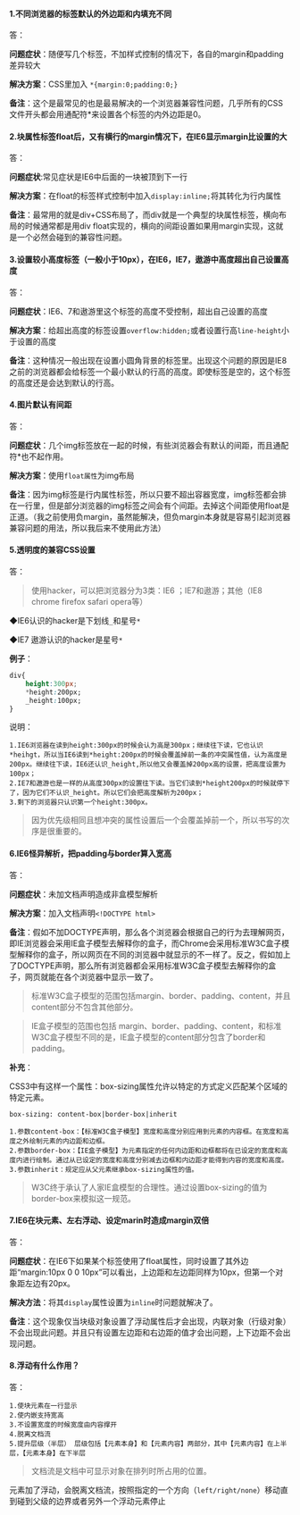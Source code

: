 #### 1.不同浏览器的标签默认的外边距和内填充不同

答：

**问题症状**：随便写几个标签，不加样式控制的情况下，各自的margin和padding差异较大

**解决方案**：CSS里加入 `*{margin:0;padding:0;}`

**备注**：这个是最常见的也是最易解决的一个浏览器兼容性问题，几乎所有的CSS文件开头都会用通配符*来设置各个标签的内外边距是0。

#### 2.块属性标签float后，又有横行的margin情况下，在IE6显示margin比设置的大

答：

**问题症状**:常见症状是IE6中后面的一块被顶到下一行

**解决方案**：在float的标签样式控制中加入`display:inline;`将其转化为行内属性

**备注**：最常用的就是div+CSS布局了，而div就是一个典型的块属性标签，横向布局的时候通常都是用div float实现的，横向的间距设置如果用margin实现，这就是一个必然会碰到的兼容性问题。

#### 3.设置较小高度标签（一般小于10px），在IE6，IE7，遨游中高度超出自己设置高度

答：

**问题症状**：IE6、7和遨游里这个标签的高度不受控制，超出自己设置的高度

**解决方案**：给超出高度的标签设置`overflow:hidden;`或者设置行高`line-height`小于设置的高度

**备注**：这种情况一般出现在设置小圆角背景的标签里。出现这个问题的原因是IE8之前的浏览器都会给标签一个最小默认的行高的高度。即使标签是空的，这个标签的高度还是会达到默认的行高。

#### 4.图片默认有间距

答：

**问题症状**：几个img标签放在一起的时候，有些浏览器会有默认的间距，而且通配符*也不起作用。

**解决方案**：使用`float属性`为img布局

**备注**：因为img标签是行内属性标签，所以只要不超出容器宽度，img标签都会排在一行里，但是部分浏览器的img标签之间会有个间距。去掉这个间距使用float是正道。（我之前使用负margin，虽然能解决，但负margin本身就是容易引起浏览器兼容问题的用法，所以我后来不使用此方法）

#### 5.透明度的兼容CSS设置

答：

> 使用hacker，可以把浏览器分为3类：IE6 ；IE7和遨游；其他（IE8 chrome firefox safari opera等）

◆IE6认识的hacker是下划线`_`和星号`*`

◆IE7 遨游认识的hacker是星号`*`

**例子**：
```css
div{
    height:300px;
    *height:200px;
    _height:100px;
} 
```
说明：

    1.IE6浏览器在读到height:300px的时候会认为高是300px；继续往下读，它也认识*heihgt，所以当IE6读到*height:200px的时候会覆盖掉前一条的冲突属性值，认为高度是200px。继续往下读，IE6还认识_height,所以他又会覆盖掉200px高的设置，把高度设置为100px；
    2.IE7和遨游也是一样的从高度300px的设置往下读。当它们读到*height200px的时候就停下了，因为它们不认识_height。所以它们会把高度解析为200px；
    3.剩下的浏览器只认识第一个height:300px。
    
> 因为优先级相同且想冲突的属性设置后一个会覆盖掉前一个，所以书写的次序是很重要的。


#### 6.IE6怪异解析，把padding与border算入宽高 

答：

**问题症状**：未加文档声明造成非盒模型解析 

**解决方案**：加入文档声明`<!DOCTYPE html>` 

**备注**：假如不加DOCTYPE声明，那么各个浏览器会根据自己的行为去理解网页，即IE浏览器会采用IE盒子模型去解释你的盒子，而Chrome会采用标准W3C盒子模型解释你的盒子，所以网页在不同的浏览器中就显示的不一样了。反之，假如加上了DOCTYPE声明，那么所有浏览器都会采用标准W3C盒子模型去解释你的盒子，网页就能在各个浏览器中显示一致了。

> 标准W3C盒子模型的范围包括margin、border、padding、content，并且content部分不包含其他部分。

>IE盒子模型的范围也包括 margin、border、padding、content，和标准W3C盒子模型不同的是，IE盒子模型的content部分包含了border和padding。

**补充**：

CSS3中有这样一个属性：box-sizing属性允许以特定的方式定义匹配某个区域的特定元素。

`box-sizing: content-box|border-box|inherit`

    1.参数content-box：【标准W3C盒子模型】宽度和高度分别应用到元素的内容框。在宽度和高度之外绘制元素的内边距和边框。
    2.参数border-box：【IE盒子模型】为元素指定的任何内边距和边框都将在已设定的宽度和高度内进行绘制。通过从已设定的宽度和高度分别减去边框和内边距才能得到内容的宽度和高度。
    3.参数inherit：规定应从父元素继承box-sizing属性的值。

> W3C终于承认了人家IE盒模型的合理性。通过设置box-sizing的值为border-box来模拟这一规范。

#### 7.IE6在块元素、左右浮动、设定marin时造成margin双倍

答：

**问题症状**：在IE6下如果某个标签使用了float属性，同时设置了其外边距“margin:10px 0 0 10px”可以看出，上边距和左边距同样为10px，但第一个对象距左边有20px。

**解决方法**：将其`display`属性设置为`inline`时问题就解决了。

**备注**：这个现象仅当块级对象设置了浮动属性后才会出现，内联对象（行级对象）不会出现此问题。并且只有设置左边距和右边距的值才会出问题，上下边距不会出现问题。

#### 8.浮动有什么作用？
答：

    1.使块元素在一行显示
    2.使内嵌支持宽高
    3.不设置宽度的时候宽度由内容撑开
    4.脱离文档流
    5.提升层级（半层） 层级包括【元素本身】和【元素内容】两部分，其中【元素内容】在上半层，【元素本身】在下半层
    
> 文档流是文档中可显示对象在排列时所占用的位置。

元素加了浮动，会脱离文档流，按照指定的一个方向（`left/right/none`）移动直到碰到父级的边界或者另外一个浮动元素停止


